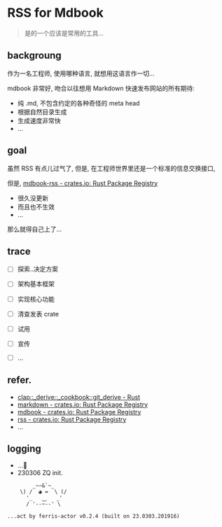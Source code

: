 # RSS for Mdbook
> 是的一个应该是常用的工具...


## backgroung
作为一名工程师, 使用哪种语言, 就想用这语言作一切...

mdbook 非常好, 吻合以往想用 Markdown 快速发布网站的所有期待:

- 纯 .md, 不包含约定的各种奇怪的 meta head
- 根据自然目录生成
- 生成速度非常快
- ...


## goal

虽然 RSS 有点儿过气了, 但是, 在工程师世界里还是一个标准的信息交换接口,

但是, [mdbook\-rss \- crates\.io: Rust Package Registry](https://crates.io/crates/mdbook-rss) 

- 很久没更新
- 而且也不生效
- ...


那么就得自己上了...



## trace

- [ ] 探索..决定方案
- [ ] 架构基本框架
- [ ] 实现核心功能
- [ ] 清查发表 crate
- [ ] 试用
- [ ] 宣传
- [ ] ...



## refer.

- [clap::_derive::_cookbook::git_derive - Rust](https://docs.rs/clap/latest/clap/_derive/_cookbook/git_derive/index.html)
- [markdown \- crates\.io: Rust Package Registry](https://crates.io/crates/markdown/0.3.0)
- [mdbook \- crates\.io: Rust Package Registry](https://crates.io/crates/mdbook/0.4.28)
- [rss \- crates\.io: Rust Package Registry](https://crates.io/crates/rss/1.10.0)
- ...

## logging

- ...🦀
- 230306 ZQ init.




```
        _~∽&`~_
    \) /  ◕ =  \ (/
      '_   ⏝   _'
      / '--~--' \

...act by ferris-actor v0.2.4 (built on 23.0303.201916)
```


